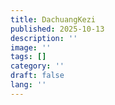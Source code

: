 ```yaml
---
title: DachuangKezi
published: 2025-10-13
description: ''
image: ''
tags: []
category: ''
draft: false 
lang: ''
---
```

